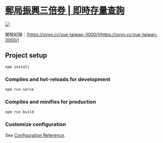 # [郵局振興三倍券 | 即時存量查詢](https://3000.netlify.app/)

![](screenshot.png)

開發紀錄：[https://ovvo.cc/vue-taiwan-3000/](https://ovvo.cc/vue-taiwan-3000/)

## Project setup

```
npm install
```

### Compiles and hot-reloads for development

```
npm run serve
```

### Compiles and minifies for production

```
npm run build
```

### Customize configuration

See [Configuration Reference](https://cli.vuejs.org/config/).
